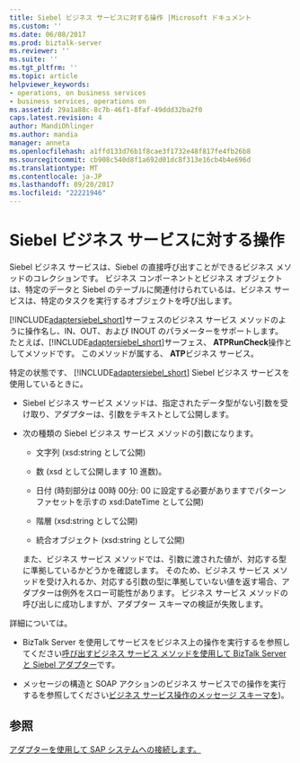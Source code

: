 ```yaml
---
title: Siebel ビジネス サービスに対する操作 |Microsoft ドキュメント
ms.custom: ''
ms.date: 06/08/2017
ms.prod: biztalk-server
ms.reviewer: ''
ms.suite: ''
ms.tgt_pltfrm: ''
ms.topic: article
helpviewer_keywords:
- operations, on business services
- business services, operations on
ms.assetid: 29a1a88c-8c7b-46f1-8faf-49ddd32ba2f0
caps.latest.revision: 4
author: MandiOhlinger
ms.author: mandia
manager: anneta
ms.openlocfilehash: a1ffd133d76b1f8cae3f1732e48f817fe4fb26b8
ms.sourcegitcommit: cb908c540d8f1a692d01dc8f313e16cb4b4e696d
ms.translationtype: MT
ms.contentlocale: ja-JP
ms.lasthandoff: 09/20/2017
ms.locfileid: "22221946"
---
```

# <a name="operations-on-business-services-in-siebel"></a>Siebel ビジネス サービスに対する操作
Siebel ビジネス サービスは、Siebel の直接呼び出すことができるビジネス メソッドのコレクションです。 ビジネス コンポーネントとビジネス オブジェクトは、特定のデータと Siebel のテーブルに関連付けられているは、ビジネス サービスは、特定のタスクを実行するオブジェクトを呼び出します。  
  
 [!INCLUDE[adaptersiebel_short](../../includes/adaptersiebel-short-md.md)]サーフェスのビジネス サービス メソッドのように操作名し、IN、OUT、および INOUT のパラメーターをサポートします。 たとえば、[!INCLUDE[adaptersiebel_short](../../includes/adaptersiebel-short-md.md)]サーフェス、 **ATPRunCheck**操作としてメソッドです。 このメソッドが属する、 **ATP**ビジネス サービス。  
  
 特定の状態です、 [!INCLUDE[adaptersiebel_short](../../includes/adaptersiebel-short-md.md)] Siebel ビジネス サービスを使用しているときに。  
  
-   Siebel ビジネス サービス メソッドは、指定されたデータ型がない引数を受け取り、アダプターは、引数をテキストとして公開します。  
  
-   次の種類の Siebel ビジネス サービス メソッドの引数になります。  
  
    -   文字列 (xsd:string として公開)  
  
    -   数 (xsd として公開します 10 進数)。  
  
    -   日付 (時刻部分は 00時 00分: 00 に設定する必要がありますでパターン ファセットを示すの xsd:DateTime として公開)  
  
    -   階層 (xsd:string として公開)  
  
    -   統合オブジェクト (xsd:string として公開)  
  
     また、ビジネス サービス メソッドでは、引数に渡された値が、対応する型に準拠しているかどうかを確認します。 そのため、ビジネス サービス メソッドを受け入れるか、対応する引数の型に準拠していない値を返す場合、アダプターは例外をスロー可能性があります。 ビジネス サービス メソッドの呼び出しに成功しますが、アダプター スキーマの検証が失敗します。  
  
 詳細については。  
  
-   BizTalk Server を使用してサービスをビジネス上の操作を実行するを参照してください[呼び出すビジネス サービス メソッドを使用して BizTalk Server と Siebel アダプター](../../adapters-and-accelerators/adapter-siebel/invoke-business-service-methods-using-biztalk-server-and-the-siebel-adapter.md)です。  
  
-   メッセージの構造と SOAP アクションのビジネス サービスでの操作を実行するを参照してください[ビジネス サービス操作のメッセージ スキーマを](../../adapters-and-accelerators/adapter-siebel/message-schemas-for-business-service-operations.md))。  
  
## <a name="see-also"></a>参照  
 [アダプターを使用して SAP システムへの接続します。](../../adapters-and-accelerators/adapter-sap/connect-to-an-sap-system-using-the-adapter.md)